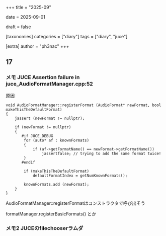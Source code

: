 +++
title = "2025-09"

date = 2025-09-01

draft = false

[taxonomies]
categories = ["diary"]
tags = ["diary", "juce"]

[extra]
author = "ph3nac"
+++

## 17
### メモ JUCE Assertion failure in juce_AudioFormatManager.cpp:52

 原因

```
void AudioFormatManager::registerFormat (AudioFormat* newFormat, bool makeThisTheDefaultFormat)
{
    jassert (newFormat != nullptr);

    if (newFormat != nullptr)
    {
       #if JUCE_DEBUG
        for (auto* af : knownFormats)
        {
            if (af->getFormatName() == newFormat->getFormatName())
                jassertfalse; // trying to add the same format twice!
        }
       #endif

        if (makeThisTheDefaultFormat)
            defaultFormatIndex = getNumKnownFormats();

        knownFormats.add (newFormat);
    }
}
```


AudioFormatManager::registerFormatはコンストラクタで呼び出そう

formatManager.registerBasicFormats() とか

### メモ2 JUCEのfilechooserラムダ



